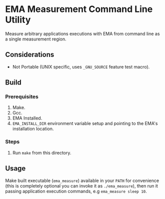 # EMA Measurement Command Line Utility

Measure arbitrary applications executions with EMA from command line as a
single measurement region.

## Considerations

- Not Portable (UNIX specific, uses `_GNU_SOURCE` feature test macro).

## Build

### Prerequisites

1. Make.
2. Gcc.
3. EMA Installed.
4. `EMA_INSTALL_DIR` environment variable setup and pointing to the EMA's
   installation location.

### Steps

1. Run `make` from this directory.

## Usage

Make built executable (`ema_measure`) available in your `PATH` for convenience
(this is completely optional you can invoke it as `./ema_measure`),
then run it passing application execution commands, e.g `ema_measure sleep 10`.
